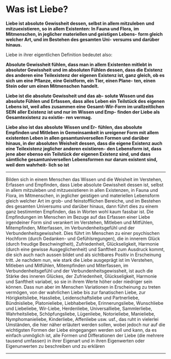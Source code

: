 # Was ist Liebe?

**Liebe ist absolute Gewissheit dessen, selbst in allem mitzuleben**
**und mitzuexistieren, so in allem Existenten: In Fauna und Flora,**
**im Mitmenschen, in jeglicher materiellen und geistigen Lebens-**
**form gleich welcher Art, und im Bestehen des gesamten Uni-**
**versums und darüber hinaus.**


Liebe in ihrer eigentlichen Definition bedeutet also:

**Absolute Gewissheit fühlen, dass man in allem**
**Existenten mitlebt in absoluter Gewissheit und**
**im absoluten Fühlen dessen, dass die Existenz**
**des anderen eine Teilexistenz der eigenen**
**Existenz ist, ganz gleich, ob es sich um eine**
**Pflanze, eine Geistform, ein Tier, einen Plane-**
**ten, einen Stein oder um einen Mitmenschen**
**handelt.**

**Liebe ist die absolute Gewissheit und das ab-**
**solute Wissen und das absolute Fühlen und**
**Erfassen, dass alles Leben ein Teilstück des**
**eigenen Lebens ist, weil alles zusammen eine**
**Gesamt-Wir-Form im urallzeitlichen** **SEIN**
**aller Existenz ist und nur im Wissen und Emp-**
**finden der Liebe als Gesamtexistenz zu existie-**
**ren vermag.**

**Liebe also ist das absolute Wissen und Er-**
**fühlen, das absolute Empfinden und Mitleben**
**in Gemeinsamkeit in ureigener Form mit allem**
**existenten Leben in allen gesamtuniversellen**
**Formen und darüber hinaus, in der absoluten**
**Weisheit dessen, dass die eigene Existenz auch**
**eine Teilexistenz jeglicher anderen existieren-**
**den Lebensform ist, dass jene aber ebenso ein**
**Teilstück der eigenen Existenz sind, und dass**
**sämtliche gesamtuniversellen Lebensformen**
**nur darum existent sind, weil dem wahrheit-**
**lich so ist**


-----

Bilden sich in einem Menschen das Wissen und die Weisheit im
Verstehen, Erfassen und Empfinden, dass Liebe absolute Gewissheit dessen ist, selbst in allem mitzuleben und mitzuexistieren in
allen Existenzen, in Fauna und Flora, im Mitmenschen, in jeglicher geistigen und materiellen Lebensform gleich welcher Art
im grob- und feinstofflichen Bereiche, und im Bestehen des
gesamten Universums und darüber hinaus, dann führt dies zu
einem ganz bestimmten Empfinden, das in Worten wohl kaum
fassbar ist.
Die Empfindungen im Menschen im Bezuge auf das Erfassen
einer Liebe irgendeiner Form sind verankert im Verstehen, Mitleben und Mitfühlen, Mitempfinden, Miterfassen, im Verbundenheitsgefühl und der Verbundenheitsgewissheit. Dies führt im
Menschen zu einer psychischen Hochform (durch Gedanken- und
Gefühlsregungen), die in innerem Glück (durch freudige Beschwingtheit), Zufriedenheit, Glückseligkeit, Harmonie (durch
eine gewisse Ausgeglichenheit) und Sanftheit zum Ausdruck
kommt, die sich auch nach aussen bildet und als sichtbares
Positiv in Erscheinung tritt.
Je nachdem nun, wie stark die Liebe ausgeprägt ist im Verstehen, Mitleben und Mitfühlen, Mitempfinden und Miterfassen,
im Verbundenheitsgefühl und der Verbundenheitsgewissheit, ist
auch die Stärke des inneren Glückes, der Zufriedenheit, Glückseligkeit, Harmonie und Sanftheit variabel, so sie in ihrem Werte
höher oder niedriger sein können.
Dass nun aber im Menschen Variationen in Erscheinung zu treten
vermögen, von der wahrlichen Liebe bis zur fanatischen Liebe,
zur Hörigkeitsliebe, Hassliebe, Leidenschaftsliebe und Partnerliebe, Bündnisliebe, Platonieliebe, Liebhaberliebe, Erinnerungsliebe, Wunschliebe und Liebeliebe, Wir-Liebe, Herdenliebe,
Universalliebe, Sammlerliebe, Wahrheitsliebe, Schöpfungsliebe,
Lügenliebe, Notorieliebe, Manieliebe, Nymphomanieliebe, Kinderliebe, Affenliebe usw. usf., das ruht in vielerlei Umständen,
die hier näher erläutert werden sollen, wobei jedoch nur auf die
wichtigsten Formen der Liebe eingegangen werden soll und
kann, da es einfach unmöglich ist, alle Formen und Differationen
der Liebe (die mehrere tausend umfassen) in ihrer Eigenart und
in ihren Eigenwerten oder Eigenunwerten zu beschreiben und zu
erklären


-----

